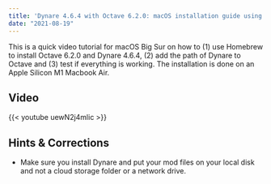 ```yaml
---
title: 'Dynare 4.6.4 with Octave 6.2.0: macOS installation guide using Homebrew (for Apple Silicon M1)'
date: "2021-08-19"
---
```

This is a quick video tutorial for macOS Big Sur on how to (1) use Homebrew to install Octave 6.2.0 and Dynare 4.6.4, (2) add the path of Dynare to Octave and (3) test if everything is working. The installation is done on an Apple Silicon M1 Macbook Air.
<!--more-->

## Video
{{< youtube uewN2j4mlic >}}

## Hints & Corrections

- Make sure you install Dynare and put your mod files on your local disk and not a cloud storage folder or a network drive. 



